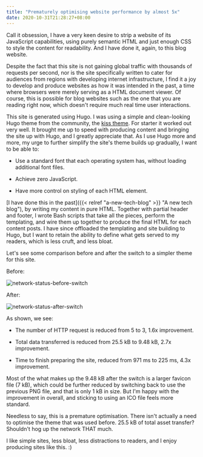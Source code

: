 ```yaml
---
title: "Prematurely optimising website performance by almost 5x"
date: 2020-10-31T21:28:27+08:00
---
```

Call it obsession, I have a very keen desire to strip a website of its JavaScript capabilities, using purely semantic HTML and just enough CSS to style the content for readability. And I have done it, again, to this blog website.

Despite the fact that this site is not gaining global traffic with thousands of requests per second, nor is the site specifically written to cater for audiences from regions with developing internet infrastructure, I find it a joy to develop and produce websites as how it was intended in the past, a time where browsers were merely serving as a HTML document viewer. Of course, this is possible for blog websites such as the one that you are reading right now, which doesn't require much real time user interactions.

This site is generated using Hugo. I was using a simple and clean-looking Hugo theme from the community, the [kiss theme](https://github.com/ribice/kiss). For starter it worked out very well. It brought me up to speed with producing content and bringing the site up with Hugo, and I greatly appreciate that. As I use Hugo more and more, my urge to further simplify the site's theme builds up gradually, I want to be able to:

  - Use a standard font that each operating system has, without loading additional font files.

  - Achieve zero JavaScript.

  - Have more control on styling of each HTML element.

[I have done this in the past]({{< relref "a-new-tech-blog" >}} "A new tech blog"), by writing my content in pure HTML. Together with partial header and footer, I wrote Bash scripts that take all the pieces, perform the templating, and wire them up together to produce the final HTML for each content posts. I have since offloaded the templating and site building to Hugo, but I want to retain the ability to define what gets served to my readers, which is less cruft, and less bloat.

Let's see some comparison before and after the switch to a simpler theme for this site.

Before:

![network-status-before-switch](/network-status-before-switch.png)

After:

![network-status-after-switch](/network-status-after-switch.png)

As shown, we see:

  - The number of HTTP request is reduced from 5 to 3, 1.6x improvement.

  - Total data transferred is reduced from 25.5 kB to 9.48 kB, 2.7x improvement.

  - Time to finish preparing the site, reduced from 971 ms to 225 ms, 4.3x improvement.

Most of the what makes up the 9.48 kB after the switch is a larger favicon file (7 kB), which could be further reduced by switching back to use the previous PNG file, and that is only 1 kB in size. But I'm happy with the improvement in overall, and sticking to using an ICO file feels more standard.

Needless to say, this is a premature optimisation. There isn't actually a need to optimise the theme that was used before. 25.5 kB of total asset transfer? Shouldn't hog up the network THAT much.

I like simple sites, less bloat, less distractions to readers, and I enjoy producing sites like this. :)

